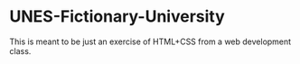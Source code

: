 # UNES-Fictionary-University
This is meant to be just an exercise of HTML+CSS from a web development class.
